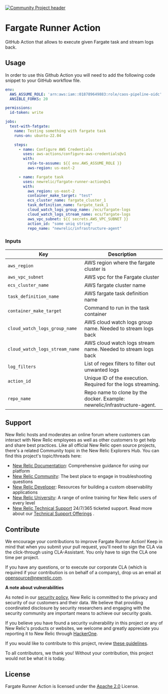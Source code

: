 [![Community Project header](https://github.com/newrelic/opensource-website/raw/master/src/images/categories/Community_Project.png)](https://opensource.newrelic.com/oss-category/#community-project)

# Fargate Runner Action

GitHub Action that allows to execute given Fargate task and stream logs back.

## Usage

In order to use this Github Action you will need to add the following code snippet to your GitHub workflow file.

```yaml
env:
  AWS_ASSUME_ROLE: 'arn:aws:iam::018789649883:role/caos-pipeline-oidc'
  ANSIBLE_FORKS: 20

permissions:
  id-token: write

jobs:
  test-with-fatgate:
    name: Testing something with fargate task
    runs-on: ubuntu-22.04

    steps:
      - name: Configure AWS Credentials
        uses: aws-actions/configure-aws-credentials@v1
        with:
          role-to-assume: ${{ env.AWS_ASSUME_ROLE }}
          aws-region: us-east-2

      - name: Fargate task
        uses: newrelic/fargate-runner-action@v1
        with:
          aws_region: us-east-2
          container_make_target: "test"
          ecs_cluster_name: fargate_cluster_1
          task_definition_name: fargate_task_1
          cloud_watch_logs_group_name: /ecs/fargate-logs
          cloud_watch_logs_stream_name: ecs/fargate-logs
          aws_vpc_subnet: ${{ secrets.AWS_VPC_SUBNET }}
          action_id: "some uniq string"
          repo_name: "newrelic/infrastructure-agent"


```

### Inputs

| Key                            | Description                                                               |
|--------------------------------|---------------------------------------------------------------------------|
| `aws_region`                   | AWS region where the fargate cluster is                                   |
| `aws_vpc_subnet`               | AWS vpc for the Fargate cluster                                           |
| `ecs_cluster_name`             | AWS fargate cluster name                                                  |
| `task_definition_name`         | AWS fargate task definition name                                          |
| `container_make_target`        | Command to run in the task container                                      |
| `cloud_watch_logs_group_name`  | AWS cloud watch logs group name. Needed to stream logs back               |
| `cloud_watch_logs_stream_name` | AWS cloud watch logs stream name. Needed to stream logs back              |
| `log_filters`                  | List of regex filters to filter out unwanted logs                         |
| `action_id`                    | Unique ID of the execution. Required for the logs streaming.              |
| `repo_name`                    | Repo name to clone by the docker. Example: newrelic/infrastructure-agent. |

## Support

New Relic hosts and moderates an online forum where customers can interact with New Relic employees as well as other
customers to get help and share best practices. Like all official New Relic open source projects, there's a related
Community topic in the New Relic Explorers Hub. You can find this project's topic/threads here:

* [New Relic Documentation](https://docs.newrelic.com): Comprehensive guidance for using our platform
* [New Relic Community](https://discuss.newrelic.com/c/support-products-agents/new-relic-infrastructure): The best place
  to engage in troubleshooting questions
* [New Relic Developer](https://developer.newrelic.com/): Resources for building a custom observability applications
* [New Relic University](https://learn.newrelic.com/): A range of online training for New Relic users of every level
* [New Relic Technical Support](https://support.newrelic.com/) 24/7/365 ticketed support. Read more about
  our [Technical Support Offerings](https://docs.newrelic.com/docs/licenses/license-information/general-usage-licenses/support-plan)
  .

## Contribute

We encourage your contributions to improve Fargate Runner Action! Keep in mind that when you submit your pull request,
you'll need to sign the CLA via the click-through using CLA-Assistant. You only have to sign the CLA one time per
project.

If you have any questions, or to execute our corporate CLA (which is required if your contribution is on behalf of a
company), drop us an email at opensource@newrelic.com.

**A note about vulnerabilities**

As noted in our [security policy](../../security/policy), New Relic is committed to the privacy and security of our
customers and their data. We believe that providing coordinated disclosure by security researchers and engaging with the
security community are important means to achieve our security goals.

If you believe you have found a security vulnerability in this project or any of New Relic's products or websites, we
welcome and greatly appreciate you reporting it to New Relic through [HackerOne](https://hackerone.com/newrelic).

If you would like to contribute to this project, review [these guidelines](./CONTRIBUTING.md).

To all contributors, we thank you!  Without your contribution, this project would not be what it is today.

## License

Fargate Runner Action is licensed under the [Apache 2.0](http://apache.org/licenses/LICENSE-2.0.txt) License.
